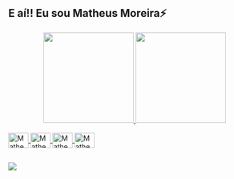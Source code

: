 ## E aí!! Eu sou Matheus Moreira⚡

<div align="center">
  <a href="https://github.com/Matheus-Nobre">
  <img height="180em" src="https://github-readme-stats.vercel.app/api?username=Matheus-Nobre&show_icons=true&theme=graywhite&include_all_commits=true&count_private=true"/>
  <img height="180em" src="https://github-readme-stats.vercel.app/api/top-langs/?username=Matheus-Nobre&layout=compact&langs_count=7&theme=dracula"/>
</div>
  
<div style="display: inline_block"><br>
  <img align="center" alt="Matheus-Py" height="30" width="40" src="https://cdn.jsdelivr.net/gh/devicons/devicon/icons/python/python-original.svg">
  <img align="center" alt="Matheus-C" height="30" width="40" src="https://cdn.jsdelivr.net/gh/devicons/devicon/icons/c/c-original.svg">
  <img align="center" alt="Matheus-C++" height="30" width="40" src="https://cdn.jsdelivr.net/gh/devicons/devicon/icons/cplusplus/cplusplus-original.svg">
  <img align="center" alt="Matheus-SQL" height="30" width="40" src="https://cdn.jsdelivr.net/gh/devicons/devicon/icons/postgresql/postgresql-original.svg">
</div>

##

<div> 

  <a href="https://www.linkedin.com/in/matheusipsnobre/" target="_blank"><img src="https://img.shields.io/badge/-LinkedIn-%230077B5?style=for-the-badge&logo=linkedin&logoColor=white" target="_blank"></a> 
</div>

